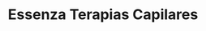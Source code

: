 ---
title: "Essenza Terapias Capilares"
url: /san-vicente/essenza-terapias-capilares/
shop: peluquería
---